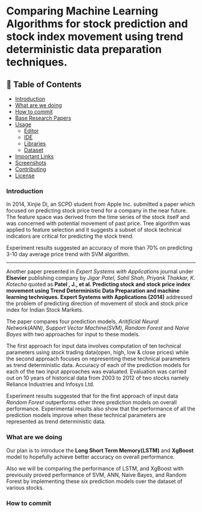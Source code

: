 # Comparing Machine Learning Algorithms for stock prediction and stock index movement using trend deterministic data preparation techniques.

## 🚩 Table of Contents
- [Introduction](#-introduction)
- [What are we doing](#-what-are-we-doing)
- [How to commit](#-how-to-commit)
- [Base Research Papers](#-base-research-papers)
- [Usage](#-usage)
    - [Editor](#-editor)
    - [IDE](#-ide)
    - [Libraries](#-libraries)
    - [Dataset](#-dataset)
- [Important Links](#-important-links)
- [Screenshots](#-screenshots)
- [Contributing](#-contributing)
- [License](#-license)


### Introduction
In 2014, Xinjie Di, an SCPD student from Apple Inc. submitted a paper which focused on predicting stock price trend for a company in the near future. The feature space was derived from the time series of the stock itself and was concerned with potential movement of past price. Tree algorithm was applied to feature selection and it suggests a subset of stock technical indicators are critical for predicting the stock trend.

Experiment results suggested an accuracy of more than 70% on predicting 3-10 day average price trend with SVM algorithm.

***

Another paper presented in *Expert Systems with Applications* journal under __Elsevier__ publishing company by *Jigar Patel, Sahil Shah, Priyank Thakkar, K. Kotecha* quoted as __Patel , J., et al. Predicting stock and stock price index movement using Trend Deterministic Data Preparation and machine
learning techniques. Expert Systems with Applications (2014)__ addressed the problem of predicting direction of movement of stock and stock price index for Indian Stock Markets.

The paper compares four prediction models, *Aritificial Neural Network(ANN)*, *Support Vector Machine(SVM)*, *Random Forest* and *Naive Bayes* with two approaches for input to these models.

The first approach for input data involves computation of ten technical parameters using stock trading data(open, high, low & close prices) while the second approach focuses on representing these technical parameters as trend deterministic data. Accuracy of each of the prediction models for each of the two input approaches was evaluated. Evaluation was carried out on 10 years of historical data from 2003 to 2012 of two stocks namely Reliance Industries and Infosys Ltd.

Experiment results suggested that for the first approach of input data *Random Forest* outperforms other three prediction models on overall performance. Experimental results also show that the performance of all the prediction models improve when these technical parameters are represented as trend deterministic data.


### What are we doing
Our plan is to introduce the __Long Short Term Memory(LSTM)__ and __XgBoost__ model to hopefully achieve better accuracy on overall performance. 

Also we will be comparing the performance of LSTM, and XgBoost with previously proved performance of SVM, ANN, Naive Bayes, and Random Forest by implementing these six prediction models over the dataset of various stocks.


### How to commit
